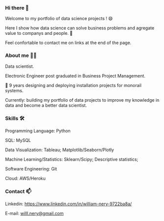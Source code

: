 ### Hi there 👋

Welcome to my portfolio of data science projects ! 😄

Here I show how data science can solve business problems and agregate value to companys and people. 🎯

Feel confortable to contact me on links at the end of the page. 

### About me 🧑‍💻

Data scientist.

Electronic Engineer post graduated in Business Project Management.

🚝 9 years designing and deploying installation projects for monorail systems.

Currently:  building my portfolio of data projects to improve my knowledge in data and become a better data scientist. 

### Skills 🛠️

Programming Language: Python 

SQL: MySQL

Data Visualization: Tableau; Matplotlib/Seaborn/Plotly

Machine Learning/Statistics: Sklearn/Scipy; Descriptive statistics; 

Software Engineering: Git

Cloud: AWS/Heroku

### Contact 📫

Linkedin: https://www.linkedin.com/in/william-nery-9722ba8a/

E-mail: willl.nery@gmail.com



<!--
**WillNery/WillNery** is a ✨ _special_ ✨ repository because its `README.md` (this file) appears on your GitHub profile.

Here are some ideas to get you started:

- 🔭 I’m currently working on ...
- 🌱 I’m currently learning ...
- 👯 I’m looking to collaborate on ...
- 🤔 I’m looking for help with ...
- 💬 Ask me about ...
- 📫 How to reach me: ...
- 😄 Pronouns: ...
- ⚡ Fun fact: ...
-->
